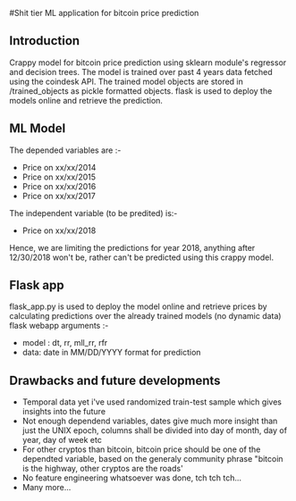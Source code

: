 #Shit tier ML application for bitcoin price prediction

## Introduction
Crappy model for bitcoin price prediction using sklearn module's regressor and decision trees. The model is trained over past 4 years data fetched using the coindesk API. The trained model objects are stored in /trained_objects as pickle formatted objects. 
flask is used to deploy the models online and retrieve the prediction.

## ML Model
The depended variables are :-
- Price on xx/xx/2014
- Price on xx/xx/2015
- Price on xx/xx/2016
- Price on xx/xx/2017

The independent variable (to be predited) is:-
- Price on xx/xx/2018

Hence, we are limiting the predictions for year 2018, anything after 12/30/2018 won't be, rather can't be predicted using this crappy model. 

## Flask app
flask_app.py is used to deploy the model online and retrieve prices by calculating predictions over the already trained models (no dynamic data)
flask webapp arguments :-
- model : dt, rr, mll_rr, rfr
- data: date in MM/DD/YYYY format for prediction

## Drawbacks and future developments
- Temporal data yet i've used randomized train-test sample which gives insights into the future
- Not enough dependend variables, dates give much more insight than just the UNIX epoch, columns shall be divided into day of month, day of year, day of week etc
- For other cryptos than bitcoin, bitcoin price should be one of the dependted variable, based on the generaly community phrase "bitcoin is the highway, other cryptos are the roads'
- No feature engineering whatsoever was done, tch tch tch...
- Many more...

